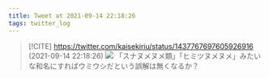 ```yaml
---
title: Tweet at 2021-09-14 22:18:26
tags: twitter_log
---
```


> [!CITE] https://twitter.com/kaisekiriu/status/1437767697605926916 (2021-09-14 22:18:26)
> ![](https://twitter.com/kaisekiriu/status/1437767697605926916)
> 「スナヌメヌメ類」「ヒミツヌメヌメ」みたいな和名にすればウミウシだという誤解は無くなるか？

